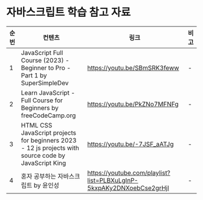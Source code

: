 # 자바스크립트 학습 참고 자료

| 순번 | 컨텐츠 | 링크 | 비고 |
| ---| --- | --- | --- |
| 1 | JavaScript Full Course (2023) - Beginner to Pro - Part 1 by SuperSimpleDev | https://youtu.be/SBmSRK3feww | - |
| 2 | Learn JavaScript - Full Course for Beginners by freeCodeCamp.org | https://youtu.be/PkZNo7MFNFg | - |
| 3 | HTML CSS JavaScript projects for beginners 2023 - 12 js projects with source code by JavaScript King | https://youtu.be/-7JSF_aATJg | - |
| 4 | 혼자 공부하는 자바스크립트 by 윤인성 | https://youtube.com/playlist?list=PLBXuLgInP-5kxpAKy2DNXoebCse2grHjl | - |

